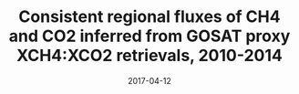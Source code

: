 ---
title: "Consistent regional fluxes of CH4 and CO2 inferred from GOSAT proxy XCH4:XCO2 retrievals, 2010-2014"
collection: publications
permalink: /publication/2017-04-12-Feng
date: 2017-04-12
venue: 'Atmospheric Chemistry and Physics'
paperurl: 'https://doi.org/doi:10.5194/acp-17-4781-2017'
citation: '<b>30</b> - Feng L., Palmer P.I., Bosch H., Parker R.J., Webb A.J. et al., Consistent regional fluxes of CH4 and CO2 inferred from GOSAT proxy XCH4:XCO2 retrievals, 2010-2014, Atmospheric Chemistry and Physics, 17, 4781-4797, (2017-04-12). <a href="https://doi.org/doi:10.5194/acp-17-4781-2017">doi:10.5194/acp-17-4781-2017</a> (cited 22 times)

'
---